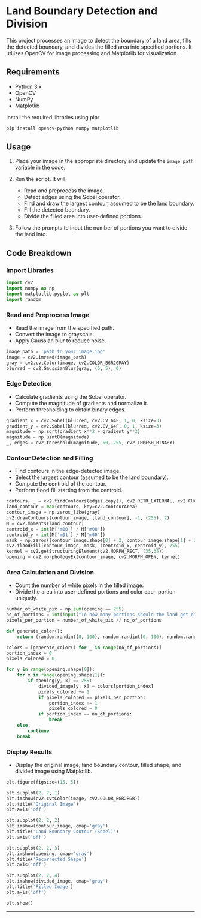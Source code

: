 # Land Boundary Detection and Division

This project processes an image to detect the boundary of a land area, fills the detected boundary, and divides the filled area into specified portions. It utilizes OpenCV for image processing and Matplotlib for visualization.

## Requirements

- Python 3.x
- OpenCV
- NumPy
- Matplotlib

Install the required libraries using pip:

```bash
pip install opencv-python numpy matplotlib
```

## Usage

1. Place your image in the appropriate directory and update the `image_path` variable in the code.
2. Run the script. It will:
   - Read and preprocess the image.
   - Detect edges using the Sobel operator.
   - Find and draw the largest contour, assumed to be the land boundary.
   - Fill the detected boundary.
   - Divide the filled area into user-defined portions.

3. Follow the prompts to input the number of portions you want to divide the land into.

## Code Breakdown

### Import Libraries

```python
import cv2
import numpy as np
import matplotlib.pyplot as plt
import random
```

### Read and Preprocess Image

- Read the image from the specified path.
- Convert the image to grayscale.
- Apply Gaussian blur to reduce noise.

```python
image_path = 'path_to_your_image.jpg'
image = cv2.imread(image_path)
gray = cv2.cvtColor(image, cv2.COLOR_BGR2GRAY)
blurred = cv2.GaussianBlur(gray, (5, 5), 0)
```

### Edge Detection

- Calculate gradients using the Sobel operator.
- Compute the magnitude of gradients and normalize it.
- Perform thresholding to obtain binary edges.

```python
gradient_x = cv2.Sobel(blurred, cv2.CV_64F, 1, 0, ksize=3)
gradient_y = cv2.Sobel(blurred, cv2.CV_64F, 0, 1, ksize=3)
magnitude = np.sqrt(gradient_x**2 + gradient_y**2)
magnitude = np.uint8(magnitude)
_, edges = cv2.threshold(magnitude, 50, 255, cv2.THRESH_BINARY)
```

### Contour Detection and Filling

- Find contours in the edge-detected image.
- Select the largest contour (assumed to be the land boundary).
- Compute the centroid of the contour.
- Perform flood fill starting from the centroid.

```python
contours, _ = cv2.findContours(edges.copy(), cv2.RETR_EXTERNAL, cv2.CHAIN_APPROX_SIMPLE)
land_contour = max(contours, key=cv2.contourArea)
contour_image = np.zeros_like(gray)
cv2.drawContours(contour_image, [land_contour], -1, (255), 2)
M = cv2.moments(land_contour)
centroid_x = int(M['m10'] / M['m00'])
centroid_y = int(M['m01'] / M['m00'])
mask = np.zeros((contour_image.shape[0] + 2, contour_image.shape[1] + 2), dtype=np.uint8)
cv2.floodFill(contour_image, mask, (centroid_x, centroid_y), 255)
kernel = cv2.getStructuringElement(cv2.MORPH_RECT, (35,35))
opening = cv2.morphologyEx(contour_image, cv2.MORPH_OPEN, kernel)
```

### Area Calculation and Division

- Count the number of white pixels in the filled image.
- Divide the area into user-defined portions and color each portion uniquely.

```python
number_of_white_pix = np.sum(opening == 255)
no_of_portions = int(input("To how many portions should the land get divided: "))
pixels_per_portion = number_of_white_pix // no_of_portions

def generate_color():
    return (random.randint(0, 100), random.randint(0, 100), random.randint(0, 100))

colors = [generate_color() for _ in range(no_of_portions)]
portion_index = 0
pixels_colored = 0

for y in range(opening.shape[0]):
    for x in range(opening.shape[1]):
        if opening[y, x] == 255:
            divided_image[y, x] = colors[portion_index]
            pixels_colored += 1
            if pixels_colored == pixels_per_portion:
                portion_index += 1
                pixels_colored = 0
            if portion_index == no_of_portions:
                break
    else:
        continue
    break
```

### Display Results

- Display the original image, land boundary contour, filled shape, and divided image using Matplotlib.

```python
plt.figure(figsize=(15, 5))

plt.subplot(2, 2, 1)
plt.imshow(cv2.cvtColor(image, cv2.COLOR_BGR2RGB))
plt.title('Original Image')
plt.axis('off')

plt.subplot(2, 2, 2)
plt.imshow(contour_image, cmap='gray')
plt.title('Land Boundary Contour (Sobel)')
plt.axis('off')

plt.subplot(2, 2, 3)
plt.imshow(opening, cmap='gray')
plt.title('Recorrected Shape')
plt.axis('off')

plt.subplot(2, 2, 4)
plt.imshow(divided_image, cmap='gray')
plt.title('Filled Image')
plt.axis('off')

plt.show()
```

---

